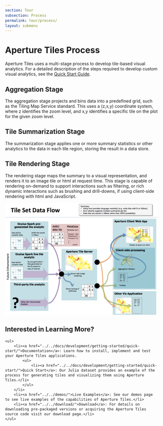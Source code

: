 ```yaml
---
section: Tour
subsection: Process
permalink: tour/process/
layout: submenu
---
```


Aperture Tiles Process
=======================

Aperture Tiles uses a multi-stage process to develop tile-based visual analytics. For a detailed description of the steps required to develop custom visual analytics, see the [Quick Start Guide](../../docs/development/getting-started/quick-start/).

Aggregation Stage
-----------------

The aggregation stage projects and bins data into a predefined grid, such as the Tiling Map Service standard. This uses a (z,x,y) coordinate system, where z identifies the zoom level, and x,y identifies a specific tile on the plot for the given zoom level. 

Tile Summarization Stage
------------------------

The summarization stage applies one or more summary statistics or other analytics to the data in each tile region, storing the result in a data store. 

Tile Rendering Stage
--------------------

The rendering stage maps the summary to a visual representation, and renders it to an image tile or html at request time. This stage is capable of rendering on-demand to support interactions such as filtering, or rich dynamic interactions such as brushing and drill-downs, if using client-side rendering with html and JavaScript.

![Aperture Tiles Architectural Overview](../../img/arch-overview.png)

<div class="git">
    <h2>Interested in Learning More?</h2>

    <ul>
        <li><a href="../../docs/development/getting-started/quick-start/">Documentation</a>: Learn how to install, implement and test your Aperture Tiles applications.
            <ul>
                <li><a href="../../docs/development/getting-started/quick-start/">Quick Start</a>: Our Julia dataset provides an example of the process for generating tiles and visualizing them using Aperture Tiles.</li>
            </ul>
        </li>
        <li><a href="../../demos/">Live Examples</a>: See our demos page to see live examples of the capabilities of Aperture Tiles.</li>
        <li><a href="../../download/">Download</a>: For details on downloading pre-packaged versions or acquiring the Aperture Tiles source code visit our download page.</li>
    </ul>
</div>